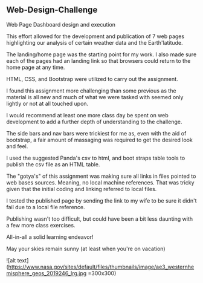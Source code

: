 ## Web-Design-Challenge
Web Page Dashboard design and execution

This effort allowed for the development and publication of 7 web pages highlighting our analysis of certain weather data and the Earth'latitude. 

The landing/home page was the starting point for my work. I also made sure each of the pages had an landing link so that browsers could return to the home page at any time. 

HTML, CSS, and Bootstrap were utilized to carry out the assignment. 

I found this assignment more challenging than some previous as the material is all new and much of what we were tasked with seemed only lightly or not at all touched upon. 

I would recommend at least one more class day be spent on web development to add a further depth of understanding to the challenge. 

The side bars and nav bars were trickiest for me as, even with the aid of bootstrap, a fair amount of massaging was required to get the desired look and feel. 

I used the suggested Panda's csv to html, and boot straps table tools to publish the csv file as an HTML table. 

The "gotya's" of this assignment was making sure all links in files pointed to web bases sources. Meaning, no local machine references. That was tricky given that the initial coding and linking referred to local files. 

I tested the published page by sending the link to my wife to be sure it didn't fail due to a local file reference.

Publishing wasn't too difficult, but could have been a bit less daunting with a few more class exercises. 

All-in-all a solid learning endeavor!

May your skies remain sunny (at least when you're on vacation)

![alt text](https://www.nasa.gov/sites/default/files/thumbnails/image/ae3_westernhemisphere_geos_2019246_lrg.jpg =300x300)

